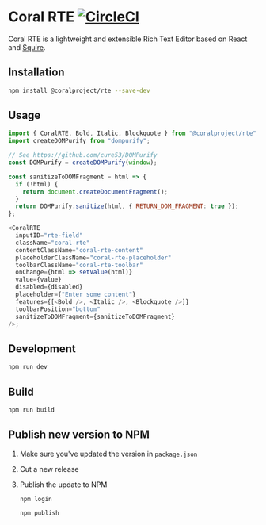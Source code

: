 # Coral RTE [![CircleCI](https://circleci.com/gh/coralproject/rte.svg?style=svg)](https://circleci.com/gh/coralproject/rte)

Coral RTE is a lightweight and extensible Rich Text Editor based on React and [Squire](https://github.com/neilj/Squire).

## Installation

```bash
npm install @coralproject/rte --save-dev
```

## Usage

```js
import { CoralRTE, Bold, Italic, Blockquote } from "@coralproject/rte";
import createDOMPurify from "dompurify";

// See https://github.com/cure53/DOMPurify
const DOMPurify = createDOMPurify(window);

const sanitizeToDOMFragment = html => {
  if (!html) {
    return document.createDocumentFragment();
  }
  return DOMPurify.sanitize(html, { RETURN_DOM_FRAGMENT: true });
};

<CoralRTE
  inputID="rte-field"
  className="coral-rte"
  contentClassName="coral-rte-content"
  placeholderClassName="coral-rte-placeholder"
  toolbarClassName="coral-rte-toolbar"
  onChange={html => setValue(html)}
  value={value}
  disabled={disabled}
  placeholder={"Enter some content"}
  features={[<Bold />, <Italic />, <Blockquote />]}
  toolbarPosition="bottom"
  sanitizeToDOMFragment={sanitizeToDOMFragment}
/>;
```


## Development

```sh
npm run dev
```

## Build

```sh
npm run build
```
## Publish new version to NPM

1. Make sure you've updated the version in `package.json`
2. Cut a new release
3. Publish the update to NPM

      `npm login`
      
      `npm publish`

